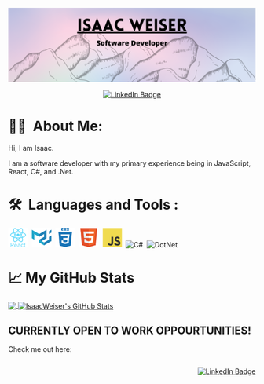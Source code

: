![Profile-readme-banner](https://github.com/IsaacWeiser/IsaacWeiser/blob/main/github-readme-banner.png?raw=true)
<p align="center">
<a href="https://www.linkedin.com/in/isaac-weiser"><img src="https://img.shields.io/badge/LinkedIn-blue?style=for-the-badge&logo=linkedin&logoColor=white" alt="LinkedIn Badge"></a>
</p>


# 👨‍💻 &nbsp;About Me:

<p>Hi, I am Isaac.</p>
<p>I am a software developer with my primary experience being in JavaScript, React, C#, and .Net.</p>


# 🛠 &nbsp;Languages and Tools :

<p>
<img src="https://github.com/devicons/devicon/blob/master/icons/react/react-original-wordmark.svg" title="React" alt="React" width="40" height="40"/>&nbsp;
<img src="https://github.com/devicons/devicon/blob/master/icons/materialui/materialui-original.svg" title="Material UI" alt="Material UI" width="40" height="40"/>&nbsp;
<img src="https://github.com/devicons/devicon/blob/master/icons/css3/css3-plain-wordmark.svg"  title="CSS3" alt="CSS" width="40" height="40"/>&nbsp;
<img src="https://github.com/devicons/devicon/blob/master/icons/html5/html5-original.svg" title="HTML5" alt="HTML" width="40" height="40"/>&nbsp;
<img src="https://github.com/devicons/devicon/blob/master/icons/javascript/javascript-original.svg" title="JavaScript" alt="JavaScript" width="40" height="40"/>&nbsp;
<img src="https://cdn.jsdelivr.net/gh/devicons/devicon/icons/csharp/csharp-original.svg" title="C#" alt="C#" width="40" height="40"/>&nbsp;
<img src="https://cdn.jsdelivr.net/gh/devicons/devicon/icons/dot-net/dot-net-original-wordmark.svg" title=".NET" alt="DotNet" width="40" height="40" />&nbsp;
</p>


# &#x1f4c8; My GitHub Stats

<a href="https://github.com/IsaacWeiser/IsaacWeiser">
  <img align="center" src="https://github-readme-stats.vercel.app/api/top-langs/?username=IsaacWeiser&hide=tsql,html&title_color=000000&text_color=000000" />
</a>

<a href="https://github.com/IsaacWeiser/IsaacWeiser">
  <img align="center" src="https://github-readme-stats.vercel.app/api?username=IsaacWeiser&show_icons=true&line_height=27&count_private=true&title_color=000000&text_color=000000&icon_color=FAC051" alt="IsaacWeiser's GitHub Stats" />
</a>

CURRENTLY OPEN TO WORK OPPOURTUNITIES!
--
<p>Check me out here:</p>
<p align="center" style="float:right;">
<a href="https://www.linkedin.com/in/isaac-weiser"><img src="https://img.shields.io/badge/LinkedIn-blue?style=for-the-badge&logo=linkedin&logoColor=white" alt="LinkedIn Badge"></a>
</p>

